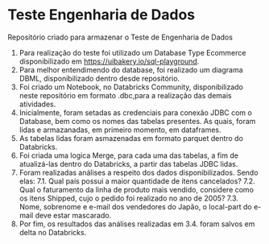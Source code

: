 # Teste Engenharia de Dados
Repositório criado para armazenar o Teste de Engenharia de Dados

1. Para realização do teste foi utilizado um Database Type Ecommerce disponibilizado em https://uibakery.io/sql-playground.
2. Para melhor entendimendo do database, foi realizado um diagrama DBML, disponibilizado dentro desde repositório.
3. Foi criado um Notebook, no Databricks Community, disponibilizado neste repositório em formato .dbc,para a realização das demais atividades.
4. Inicialmente, foram setadas as credenciais para conexão JDBC com o Database, bem como os nomes das tabelas presentes. As quais, foram lidas e armazanadas, em primeiro momento, em dataframes.
5. As tabelas lidas foram asmazenadas em formato parquet dentro do Databricks.
6. Foi criada uma logica Merge, para cada uma das tabelas, a fim de atualizá-las dentro do Databricks, a partir das tabelas JDBC lidas.
7. Foram realizadas análises a respeito dos dados disponibilizados. Sendo elas:
7.1. Qual país possui a maior quantidade de itens cancelados?
7.2. Qual o faturamento da linha de produto mais vendido, considere como os itens Shipped, cujo o pedido foi realizado no ano de 2005?
7.3. Nome, sobrenome e e-mail dos vendedores do Japão, o local-part do e-mail deve estar mascarado.
8. Por fim, os resultados das análises realizadas em 3.4. foram salvos em delta no Databricks.

